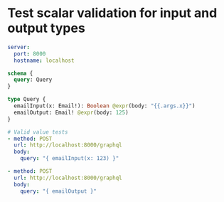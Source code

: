 # Test scalar validation for input and output types

```yaml @config
server:
  port: 8000
  hostname: localhost
```

```graphql @schema
schema {
  query: Query
}

type Query {
  emailInput(x: Email!): Boolean @expr(body: "{{.args.x}}")
  emailOutput: Email! @expr(body: 125)
}
```

```yml @test
# Valid value tests
- method: POST
  url: http://localhost:8000/graphql
  body:
    query: "{ emailInput(x: 123) }"

- method: POST
  url: http://localhost:8000/graphql
  body:
    query: "{ emailOutput }"
```

